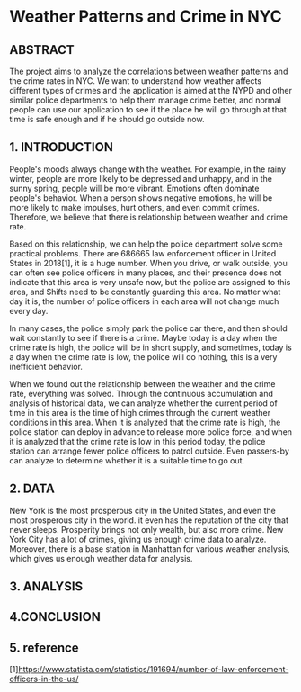 # Weather Patterns and Crime in NYC

## ABSTRACT
The project aims to analyze the correlations between weather patterns and the crime rates in NYC. We want to understand how weather affects different types of crimes and the application is aimed at the NYPD and other similar police departments to help them manage crime better, and normal people can use our application to see if the place he will go through at that time is safe enough and if he should go outside now.

## 1. INTRODUCTION
People's moods always change with the weather. For example, in the rainy winter, people are more likely to be depressed and unhappy, and in the sunny spring, people will be more vibrant. Emotions often dominate people's behavior. When a person shows negative emotions, he will be more likely to make impulses, hurt others, and even commit crimes. Therefore, we believe that there is relationship between weather and crime rate. 

Based on this relationship, we can help the police department solve some practical problems. There are 686665 law enforcement officer in United States in 2018[1], it is a huge number. When you drive, or walk outside, you can often see police officers in many places, and their presence does not indicate that this area is very unsafe now, but the police are assigned to this area, and Shifts need to be constantly guarding this area. No matter what day it is, the number of police officers in each area will not change much every day.  

In many cases, the police simply park the police car there, and then should wait constantly to see if there is a crime. Maybe today is a day when the crime rate is high, the police will be in short supply, and sometimes, today is a day when the crime rate is low, the police will do nothing, this is a very inefficient behavior.   

When we found out the relationship between the weather and the crime rate, everything was solved. Through the continuous accumulation and analysis of historical data, we can analyze whether the current period of time in this area is the time of high crimes through the current weather conditions in this area. When it is analyzed that the crime rate is high, the police station can deploy in advance to release more police force, and when it is analyzed that the crime rate is low in this period today, the police station can arrange fewer police officers to patrol outside. Even passers-by can analyze to determine whether it is a suitable time to go out.

## 2. DATA
New York is the most prosperous city in the United States, and even the most prosperous city in the world. it even has the reputation of the city that never sleeps. Prosperity brings not only wealth, but also more crime. New York City has a lot of crimes, giving us enough crime data to analyze. Moreover, there is a base station in Manhattan for various weather analysis, which gives us enough weather data for analysis.

## 3. ANALYSIS

## 4.CONCLUSION 
## 5. reference
[1]https://www.statista.com/statistics/191694/number-of-law-enforcement-officers-in-the-us/
